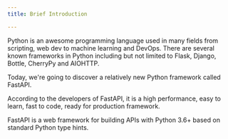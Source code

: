 ```yaml
---
title: Brief Introduction

---
```

<!-- What is FastAPI? -->

Python is an awesome programming language used in many fields from scripting, web dev to machine learning and DevOps. There are several known frameworks in Python including but not limited to Flask, Django, Bottle, CherryPy and AIOHTTP.

Today, we're going to discover a relatively new Python framework called FastAPI.

According to the developers of FastAPI, it is a high performance, easy to learn, fast to code, ready for production framework. 

FastAPI is a web framework for building APIs with Python 3.6+ based on standard Python type hints.
